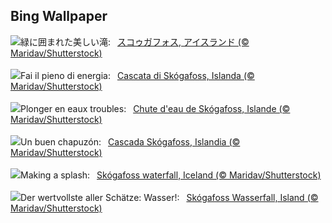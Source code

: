 ## Bing Wallpaper
![](https://www.bing.com/th?id=OHR.SkogafossWaterfall_JA-JP3872290062_UHD.jpg&w=1000)緑に囲まれた美しい滝:&nbsp;&ensp;[スコゥガフォス, アイスランド (© Maridav/Shutterstock)](https://www.bing.com/th?id=OHR.SkogafossWaterfall_JA-JP3872290062_UHD.jpg)
<br><br/>
![](https://www.bing.com/th?id=OHR.SkogafossWaterfall_IT-IT4739675900_UHD.jpg&w=1000)Fai il pieno di energia:&nbsp;&ensp;[Cascata di Skógafoss, Islanda (© Maridav/Shutterstock)](https://www.bing.com/th?id=OHR.SkogafossWaterfall_IT-IT4739675900_UHD.jpg)
<br><br/>
![](https://www.bing.com/th?id=OHR.SkogafossWaterfall_FR-FR9583984450_UHD.jpg&w=1000)Plonger en eaux troubles:&nbsp;&ensp;[Chute d'eau de Skógafoss, Islande (© Maridav/Shutterstock)](https://www.bing.com/th?id=OHR.SkogafossWaterfall_FR-FR9583984450_UHD.jpg)
<br><br/>
![](https://www.bing.com/th?id=OHR.SkogafossWaterfall_ES-ES6467802413_UHD.jpg&w=1000)Un buen chapuzón:&nbsp;&ensp;[Cascada Skógafoss, Islandia (© Maridav/Shutterstock)](https://www.bing.com/th?id=OHR.SkogafossWaterfall_ES-ES6467802413_UHD.jpg)
<br><br/>
![](https://www.bing.com/th?id=OHR.SkogafossWaterfall_EN-GB8609831067_UHD.jpg&w=1000)Making a splash:&nbsp;&ensp;[Skógafoss waterfall, Iceland (© Maridav/Shutterstock)](https://www.bing.com/th?id=OHR.SkogafossWaterfall_EN-GB8609831067_UHD.jpg)
<br><br/>
![](https://www.bing.com/th?id=OHR.SkogafossWaterfall_DE-DE3965577607_UHD.jpg&w=1000)Der wertvollste aller Schätze: Wasser!:&nbsp;&ensp;[Skógafoss Wasserfall, Island (© Maridav/Shutterstock)](https://www.bing.com/th?id=OHR.SkogafossWaterfall_DE-DE3965577607_UHD.jpg)
<br><br/>
